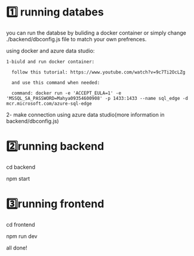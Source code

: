 # 1️⃣ running databes
you can run the databse by buliding a docker container or simply change ./backend/dbconfig.js file to match your own prefrences.

  using docker and azure data studio:

    1-biuld and run docker container:

      follow this tutorial: https://www.youtube.com/watch?v=9c7Ti2OcLZg 
  
      and use this command when needed:
  
      command: docker run -e 'ACCEPT_EULA=1' -e 'MSSQL_SA_PASSWORD=Mahya09354600908' -p 1433:1433 --name sql_edge -d mcr.microsoft.com/azure-sql-edge

   
  2- make connection using azure data studio(more information in backend/dbconfig.js)

# 2️⃣running backend
cd backend

npm start

# 3️⃣running frontend
cd frontend

npm run dev


all done!
